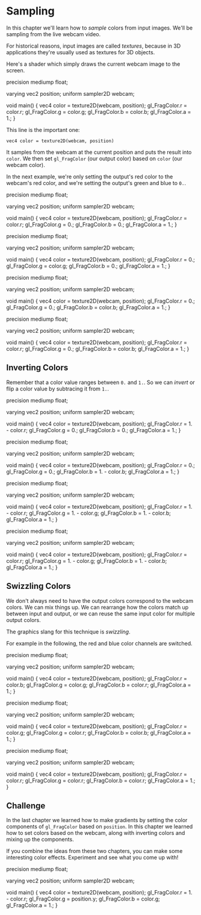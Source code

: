 # Sampling

In this chapter we'll learn how to *sample* colors from input images. We'll be sampling from the live webcam video.

For historical reasons, input images are called *textures*, because in 3D applications they're usually used as textures for 3D objects.

Here's a shader which simply draws the current webcam image to the screen.

<div class="book-shader">
precision mediump float;

varying vec2 position;
uniform sampler2D webcam;

void main() {
  vec4 color = texture2D(webcam, position);
  gl_FragColor.r = color.r;
  gl_FragColor.g = color.g;
  gl_FragColor.b = color.b;
  gl_FragColor.a = 1.;
}
</div>

This line is the important one:

`vec4 color = texture2D(webcam, position)`

It samples from the webcam at the current position and puts the result into `color`. We then set `gl_FragColor` (our output color) based on `color` (our webcam color).

In the next example, we're only setting the output's red color to the webcam's red color, and we're setting the output's green and blue to `0.`.

<div class="book-exercise">
<div class="book-workspace">
precision mediump float;

varying vec2 position;
uniform sampler2D webcam;

void main() {
  vec4 color = texture2D(webcam, position);
  gl_FragColor.r = color.r;
  gl_FragColor.g = 0.;
  gl_FragColor.b = 0.;
  gl_FragColor.a = 1.;
}
</div>
<div class="book-solution">
precision mediump float;

varying vec2 position;
uniform sampler2D webcam;

void main() {
  vec4 color = texture2D(webcam, position);
  gl_FragColor.r = 0.;
  gl_FragColor.g = color.g;
  gl_FragColor.b = 0.;
  gl_FragColor.a = 1.;
}
</div>
<div class="book-solution">
precision mediump float;

varying vec2 position;
uniform sampler2D webcam;

void main() {
  vec4 color = texture2D(webcam, position);
  gl_FragColor.r = 0.;
  gl_FragColor.g = 0.;
  gl_FragColor.b = color.b;
  gl_FragColor.a = 1.;
}
</div>
<div class="book-solution">
precision mediump float;

varying vec2 position;
uniform sampler2D webcam;

void main() {
  vec4 color = texture2D(webcam, position);
  gl_FragColor.r = color.r;
  gl_FragColor.g = 0.;
  gl_FragColor.b = color.b;
  gl_FragColor.a = 1.;
}
</div>
</div>


## Inverting Colors

Remember that a color value ranges between `0.` and `1.`. So we can *invert* or flip a color value by subtracing it from `1.`.

<div class="book-exercise">
<div class="book-workspace">
precision mediump float;

varying vec2 position;
uniform sampler2D webcam;

void main() {
  vec4 color = texture2D(webcam, position);
  gl_FragColor.r = 1. - color.r;
  gl_FragColor.g = 0.;
  gl_FragColor.b = 0.;
  gl_FragColor.a = 1.;
}
</div>
<div class="book-solution">
precision mediump float;

varying vec2 position;
uniform sampler2D webcam;

void main() {
  vec4 color = texture2D(webcam, position);
  gl_FragColor.r = 0.;
  gl_FragColor.g = 0.;
  gl_FragColor.b = 1. - color.b;
  gl_FragColor.a = 1.;
}
</div>
<div class="book-solution">
precision mediump float;

varying vec2 position;
uniform sampler2D webcam;

void main() {
  vec4 color = texture2D(webcam, position);
  gl_FragColor.r = 1. - color.r;
  gl_FragColor.g = 1. - color.g;
  gl_FragColor.b = 1. - color.b;
  gl_FragColor.a = 1.;
}
</div>
<div class="book-solution">
precision mediump float;

varying vec2 position;
uniform sampler2D webcam;

void main() {
  vec4 color = texture2D(webcam, position);
  gl_FragColor.r = color.r;
  gl_FragColor.g = 1. - color.g;
  gl_FragColor.b = 1. - color.b;
  gl_FragColor.a = 1.;
}
</div>
</div>

## Swizzling Colors

We don't always need to have the output colors correspond to the webcam colors. We can mix things up. We can rearrange how the colors match up between input and output, or we can reuse the same input color for multiple output colors.

The graphics slang for this technique is *swizzling*.

For example in the following, the red and blue color channels are switched.

<div class="book-exercise">
<div class="book-workspace">
precision mediump float;

varying vec2 position;
uniform sampler2D webcam;

void main() {
  vec4 color = texture2D(webcam, position);
  gl_FragColor.r = color.b;
  gl_FragColor.g = color.g;
  gl_FragColor.b = color.r;
  gl_FragColor.a = 1.;
}
</div>
<div class="book-solution">
precision mediump float;

varying vec2 position;
uniform sampler2D webcam;

void main() {
  vec4 color = texture2D(webcam, position);
  gl_FragColor.r = color.g;
  gl_FragColor.g = color.r;
  gl_FragColor.b = color.b;
  gl_FragColor.a = 1.;
}
</div>
<div class="book-solution">
precision mediump float;

varying vec2 position;
uniform sampler2D webcam;

void main() {
  vec4 color = texture2D(webcam, position);
  gl_FragColor.r = color.r;
  gl_FragColor.g = color.r;
  gl_FragColor.b = color.r;
  gl_FragColor.a = 1.;
}
</div>
</div>

## Challenge

In the last chapter we learned how to make gradients by setting the color components of `gl_FragColor` based on `position`. In this chapter we learned how to set colors based on the webcam, along with inverting colors and mixing up the components.

If you combine the ideas from these two chapters, you can make some interesting color effects. Experiment and see what you come up with!

<div class="book-shader">
precision mediump float;

varying vec2 position;
uniform sampler2D webcam;

void main() {
  vec4 color = texture2D(webcam, position);
  gl_FragColor.r = 1. - color.r;
  gl_FragColor.g = position.y;
  gl_FragColor.b = color.g;
  gl_FragColor.a = 1.;
}
</div>

<!-- ## Challenges

The following exercises use the gradient techniques from the previous chapter combined with sampling from the webcam and inverting colors.

Hint: they only sample from the red component of the webcam, that is only `color.r` is used.

<div class="book-exercise">
<div class="book-workspace">
precision mediump float;

varying vec2 position;
uniform sampler2D webcam;

void main() {
  vec4 color = texture2D(webcam, position);
  gl_FragColor.r = 0.;
  gl_FragColor.g = 1. - color.r;
  gl_FragColor.b = position.x;
  gl_FragColor.a = 1.;
}
</div>
<div class="book-solution">
precision mediump float;

varying vec2 position;
uniform sampler2D webcam;

void main() {
  vec4 color = texture2D(webcam, position);
  gl_FragColor.r = 0.;
  gl_FragColor.g = 1. - color.r;
  gl_FragColor.b = position.y;
  gl_FragColor.a = 1.;
}
</div>
<div class="book-solution">
precision mediump float;

varying vec2 position;
uniform sampler2D webcam;

void main() {
  vec4 color = texture2D(webcam, position);
  gl_FragColor.r = color.r;
  gl_FragColor.g = 1. - color.r;
  gl_FragColor.b = position.y;
  gl_FragColor.a = 1.;
}
</div>
<div class="book-solution">
precision mediump float;

varying vec2 position;
uniform sampler2D webcam;

void main() {
  vec4 color = texture2D(webcam, position);
  gl_FragColor.r = color.r;
  gl_FragColor.g = position.y;
  gl_FragColor.b = 1. - color.r;
  gl_FragColor.a = 1.;
}
</div>
<div class="book-solution">
precision mediump float;

varying vec2 position;
uniform sampler2D webcam;

void main() {
  vec4 color = texture2D(webcam, position);
  gl_FragColor.r = 1. - color.r;
  gl_FragColor.g = position.y;
  gl_FragColor.b = color.r;
  gl_FragColor.a = 1.;
}
</div>
</div>
 -->